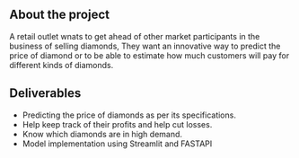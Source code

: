 ## About the project

A retail outlet wnats to get ahead of other market participants in the business of selling diamonds, They want an innovative way to predict the price of diamond or to be able to estimate how much customers will pay for different kinds of diamonds.

## Deliverables

- Predicting the price of diamonds as per its specifications.
- Help keep track of their profits and help cut losses.
- Know which diamonds are in high demand.
- Model implementation using Streamlit and FASTAPI
